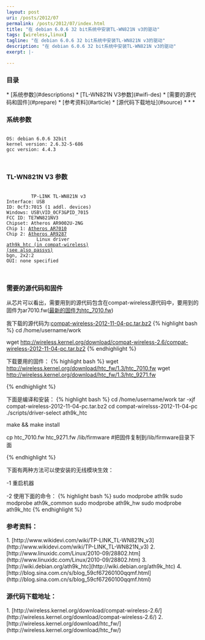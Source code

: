 ```yaml
---
layout: post
uri: /posts/2012/07
permalink: /posts/2012/07/index.html
title: "在 debian 6.0.6 32 bit系统中安装TL-WN821N v3的驱动"
tags: [wireless,linux]
tagline: "在 debian 6.0.6 32 bit系统中安装TL-WN821N v3的驱动"
description: "在 debian 6.0.6 32 bit系统中安装TL-WN821N v3的驱动"
exerpt: |-

---
```


<h3 id="catalog">目录</h3>
*    [系统参数](#descriptions)
*    [TL-WN821N V3参数](#wifi-des)
*    [需要的源代码和固件](#prepare)
*    [参考资料](#article)
*    [源代码下载地址](#source)
* * *

<h3 id="descriptions"> 系统参数</h3>
<pre>
   <code>
OS: debian 6.0.6 32bit
kernel version: 2.6.32-5-686
gcc version: 4.4.3 

  </code>
</pre>

<h3 id="wifi-des">TL-WN821N V3 参数</h3>

<pre>
   <code>
         TP-LINK TL-WN821N v3
Interface: USB
ID: 0cf3:7015 (1 addl. devices)
Windows: USB\VID_0CF3&PID_7015
FCC ID: TE7WN821NV3
Chipset: Atheros AR9002U-2NG
Chip 1: <ins>Atheros AR7010</ins>
Chip 2: <ins>Atheros AR9287</ins>
           Linux driver
<ins>ath9k_htc (in compat-wireless)</ins>
<ins>(see also passys)</ins>
bgn, 2x2:2
OUI: none specified

  </code>
</pre>

<h3 id="prepare">需要的源代码和固件</h3>

从芯片可以看出，需要用到的源代码包含在compat-wireless源代码中，要用到的固件为ar7010.fw(<ins>最新的固件为htc_7010.fw</ins>)

我下载的源代码为:<ins>compat-wireless-2012-11-04-pc.tar.bz2</ins>
{% highlight bash %}
cd /home/username/work 

wget http://wireless.kernel.org/download/compat-wireless-2.6/compat-wireless-2012-11-04-pc.tar.bz2 
{% endhighlight %}

下载要用的固件：
{% highlight bash %}
wget http://wireless.kernel.org/download/htc_fw/1.3/htc_7010.fw
wget http://wireless.kernel.org/download/htc_fw/1.3/htc_9271.fw

{% endhighlight %}


下面是编译和安装：
{% highlight bash %}
cd /home/username/work 
tar -xjf compat-wireless-2012-11-04-pc.tar.bz2 
cd compat-wirelsss-2012-11-04-pc
./scripts/driver-select ath9k_htc

make && make install 

cp htc_7010.fw htc_9271.fw /lib/firmware #把固件复制到/lib/firmware目录下面

{% endhighlight %}

下面有两种方法可以使安装的无线模块生效：

-1 重启机器

-2 使用下面的命令：
{% highlight bash %}
  sudo modprobe ath9k
  sudo modprobe ath9k_common
  sudo modprobe ath9k_hw
  sudo modprobe ath9k_htc
{% endhighlight %}


<h3 id="article">参考资料：</h3>
1. [http://www.wikidevi.com/wiki/TP-LINK_TL-WN821N_v3](http://www.wikidevi.com/wiki/TP-LINK_TL-WN821N_v3)
2. [http://www.linuxidc.com/Linux/2010-09/28802.htm](http://www.linuxidc.com/Linux/2010-09/28802.htm)
3. [http://wiki.debian.org/ath9k_htc](http://wiki.debian.org/ath9k_htc)
4. [http://blog.sina.com.cn/s/blog_59cf67260100qqmf.html](http://blog.sina.com.cn/s/blog_59cf67260100qqmf.html)
<h3 id="source">源代码下载地址：</h3>
1. [http://wireless.kernel.org/download/compat-wireless-2.6/](http://wireless.kernel.org/download/compat-wireless-2.6/)
2. [http://wireless.kernel.org/download/htc_fw/](http://wireless.kernel.org/download/htc_fw/)